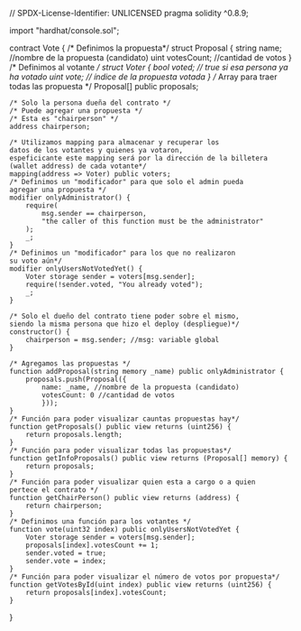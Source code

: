 // SPDX-License-Identifier: UNLICENSED
pragma solidity ^0.8.9;

import "hardhat/console.sol";

contract Vote {
    /* Definimos la propuesta*/
    struct Proposal {
        string name; //nombre de la propuesta (candidato)
        uint votesCount; //cantidad de votos
    }
    /* Definimos al votante */
    struct Voter {
        bool voted; // true si esa persona ya ha votado
        uint vote; // índice de la propuesta votada
    }
    /* Array para traer todas las propuesta */
    Proposal[] public proposals;

    /* Solo la persona dueña del contrato */
    /* Puede agregar una propuesta */
    /* Esta es "chairperson" */
    address chairperson;

    /* Utilizamos mapping para almacenar y recuperar los
    datos de los votantes y quienes ya votaron,
    espeficicante este mapping será por la dirección de la billetera
    (wallet address) de cada votante*/
    mapping(address => Voter) public voters;
    /* Definimos un "modificador" para que solo el admin pueda
    agregar una propuesta */
    modifier onlyAdministrator() {
        require(
            msg.sender == chairperson,
            "the caller of this function must be the administrator"
        );
        _;
    }
    /* Definimos un "modificador" para los que no realizaron
    su voto aún*/
    modifier onlyUsersNotVotedYet() {
        Voter storage sender = voters[msg.sender];
        require(!sender.voted, "You already voted");
        _;
    }

    /* Solo el dueño del contrato tiene poder sobre el mismo,
    siendo la misma persona que hizo el deploy (despliegue)*/
    constructor() {
        chairperson = msg.sender; //msg: variable global
    }

    /* Agregamos las propuestas */
    function addProposal(string memory _name) public onlyAdministrator {
        proposals.push(Proposal({
            name: _name, //nombre de la propuesta (candidato)
            votesCount: 0 //cantidad de votos
            }));
    }
    /* Función para poder visualizar cauntas propuestas hay*/
    function getProposals() public view returns (uint256) {
        return proposals.length;
    }
    /* Función para poder visualizar todas las propuestas*/
    function getInfoProposals() public view returns (Proposal[] memory) {
        return proposals;
    }
    /* Función para poder visualizar quien esta a cargo o a quien
    pertece el contrato */
    function getChairPerson() public view returns (address) {
        return chairperson;
    }
    /* Definimos una función para los votantes */
    function vote(uint32 index) public onlyUsersNotVotedYet {
        Voter storage sender = voters[msg.sender];
        proposals[index].votesCount += 1;
        sender.voted = true;
        sender.vote = index;
    }
    /* Función para poder visualizar el número de votos por propuesta*/
    function getVotesById(uint index) public view returns (uint256) {
        return proposals[index].votesCount;
    }
}
